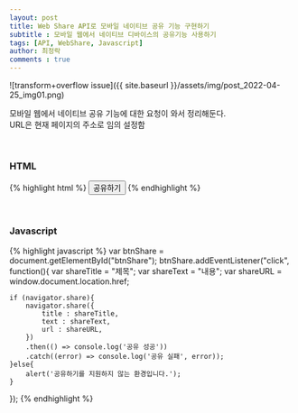 ```yaml
---
layout: post
title: Web Share API로 모바일 네이티브 공유 기능 구현하기
subtitle : 모바일 웹에서 네이티브 디바이스의 공유기능 사용하기
tags: [API, WebShare, Javascript]
author: 최정락
comments : true
---
```


![transform+overflow issue]({{ site.baseurl }}/assets/img/post_2022-04-25_img01.png)

모바일 웹에서 네이티브 공유 기능에 대한 요청이 와서 정리해둔다.  
URL은 현재 페이지의 주소로 임의 설정함

<br>

### HTML
{% highlight html %}
<button type="button" id="btnShare">공유하기</button>
{% endhighlight %}

<br>

### Javascript
{% highlight javascript %}
var btnShare = document.getElementById("btnShare");
btnShare.addEventListener("click", function(){
    var shareTitle = "제목";
    var shareText = "내용";
    var shareURL = window.document.location.href;
    
    if (navigator.share){
        navigator.share({
            title : shareTitle,
            text : shareText,
            url : shareURL,
        })
        .then(() => console.log('공유 성공'))
        .catch((error) => console.log('공유 실패', error));
    }else{
        alert('공유하기를 지원하지 않는 환경입니다.');	
    }
});
{% endhighlight %}
